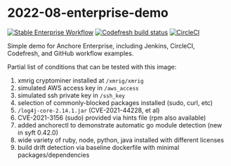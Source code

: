 # 2022-08-enterprise-demo 

[![Stable Enterprise Workflow](https://github.com/pvnovarese/2022-08-enterprise-demo/actions/workflows/enterprise.yaml/badge.svg)](https://github.com/pvnovarese/2022-08-enterprise-demo/actions/workflows/enterprise.yaml) [![Codefresh build status]( https://g.codefresh.io/api/badges/pipeline/novarese/default%2F2022-08-demo?type=cf-1&key=eyJhbGciOiJIUzI1NiJ9.NjBiNmI3NmU2OTg1ODM3ZmU2ODZiNmE5.WZIffzq3OQPvPXy6pn1TbA4z9fMsdlS1U_cliZXbxKg)]( https://g.codefresh.io/pipelines/edit/new/builds?id=62f7d45d1d20ba5170ead64c&pipeline=2022-08-demo&projects=default&projectId=60b6b7aa4417e4bd7d843d0f) [![CircleCI](https://dl.circleci.com/status-badge/img/gh/pvnovarese/2022-08-enterprise-demo/tree/main.svg?style=shield)](https://dl.circleci.com/status-badge/redirect/gh/pvnovarese/2022-08-enterprise-demo/tree/main)

Simple demo for Anchore Enterprise, including Jenkins, CircleCI, Codefresh, and GitHub workflow examples.

Partial list of conditions that can be tested with this image:

1. xmrig cryptominer installed at `/xmrig/xmrig`
2. simulated AWS access key in `/aws_access`
3. simulated ssh private key in `/ssh_key`
4. selection of commonly-blocked packages installed (sudo, curl, etc)
5. `/log4j-core-2.14.1.jar` (CVE-2021-44228, et al)
6. CVE-2021-3156 (sudo) provided via hints file (rpm also available)
7. added anchorectl to demonstrate automatic go module detection (new in syft 0.42.0)
8. wide variety of ruby, node, python, java installed with different licenses
9. build drift detection via baseline dockerfile with minimal packages/dependencies
